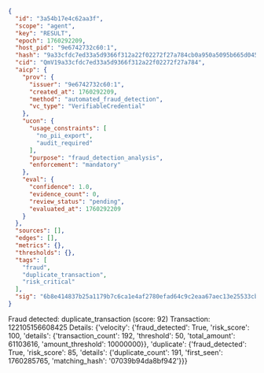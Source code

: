 ```json
{
  "id": "3a54b17e4c62aa3f",
  "scope": "agent",
  "key": "RESULT",
  "epoch": 1760292209,
  "host_pid": "9e6742732c60:1",
  "hash": "9a33cfdc7ed33a5d9366f312a22f02272f27a784cb0a950a5095b665d045265c",
  "cid": "QmV19a33cfdc7ed33a5d9366f312a22f02272f27a784",
  "aicp": {
    "prov": {
      "issuer": "9e6742732c60:1",
      "created_at": 1760292209,
      "method": "automated_fraud_detection",
      "vc_type": "VerifiableCredential"
    },
    "ucon": {
      "usage_constraints": [
        "no_pii_export",
        "audit_required"
      ],
      "purpose": "fraud_detection_analysis",
      "enforcement": "mandatory"
    },
    "eval": {
      "confidence": 1.0,
      "evidence_count": 0,
      "review_status": "pending",
      "evaluated_at": 1760292209
    }
  },
  "sources": [],
  "edges": [],
  "metrics": {},
  "thresholds": {},
  "tags": [
    "fraud",
    "duplicate_transaction",
    "risk_critical"
  ],
  "sig": "6b8e414837b25a1179b7c6ca1e4af2780efad64c9c2eaa67aec13e25533cb5b1"
}
```

Fraud detected: duplicate_transaction (score: 92)
Transaction: 122105156608425
Details: {'velocity': {'fraud_detected': True, 'risk_score': 100, 'details': {'transaction_count': 192, 'threshold': 50, 'total_amount': 61103616, 'amount_threshold': 10000000}}, 'duplicate': {'fraud_detected': True, 'risk_score': 85, 'details': {'duplicate_count': 191, 'first_seen': 1760285765, 'matching_hash': '07039b94da8bf942'}}}